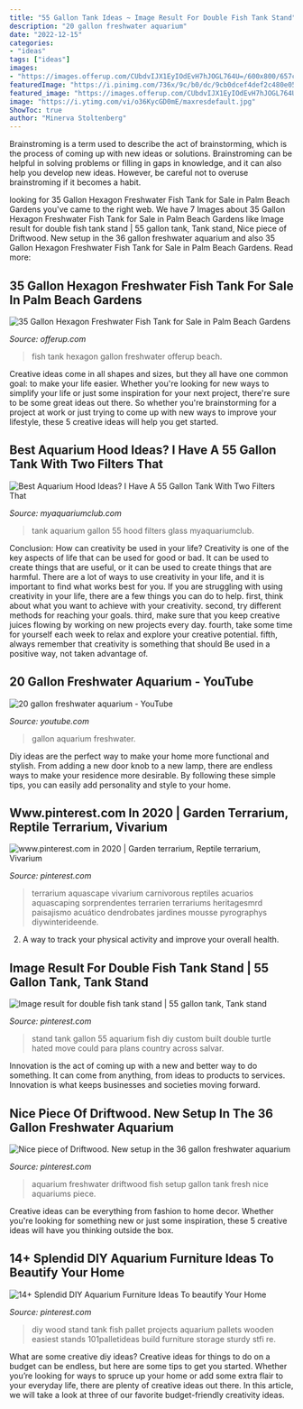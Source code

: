 ```yaml
---
title: "55 Gallon Tank Ideas ~ Image Result For Double Fish Tank Stand"
description: "20 gallon freshwater aquarium"
date: "2022-12-15"
categories:
- "ideas"
tags: ["ideas"]
images:
- "https://images.offerup.com/CUbdvIJX1EyIOdEvH7hJOGL764U=/600x800/657c/657c5820be294ebc9a83c0e0e64a1ff2.jpg"
featuredImage: "https://i.pinimg.com/736x/9c/b0/dc/9cb0dcef4def2c480e050d7e035d01be.jpg"
featured_image: "https://images.offerup.com/CUbdvIJX1EyIOdEvH7hJOGL764U=/600x800/657c/657c5820be294ebc9a83c0e0e64a1ff2.jpg"
image: "https://i.ytimg.com/vi/o36KycGD0mE/maxresdefault.jpg"
ShowToc: true
author: "Minerva Stoltenberg"
---
```



Brainstroming is a term used to describe the act of brainstorming, which is the process of coming up with new ideas or solutions. Brainstroming can be helpful in solving problems or filling in gaps in knowledge, and it can also help you develop new ideas. However, be careful not to overuse brainstroming if it becomes a habit.

	

		
looking for 35 Gallon Hexagon Freshwater Fish Tank for Sale in Palm Beach Gardens you've came to the right web. We have 7 Images about 35 Gallon Hexagon Freshwater Fish Tank for Sale in Palm Beach Gardens like Image result for double fish tank stand | 55 gallon tank, Tank stand, Nice piece of Driftwood. New setup in the 36 gallon freshwater aquarium and also 35 Gallon Hexagon Freshwater Fish Tank for Sale in Palm Beach Gardens. Read more:
		
    
## 35 Gallon Hexagon Freshwater Fish Tank For Sale In Palm Beach Gardens

<img loading=lazy src="https://images.offerup.com/CUbdvIJX1EyIOdEvH7hJOGL764U=/600x800/657c/657c5820be294ebc9a83c0e0e64a1ff2.jpg" onerror="this.onerror=null;this.src='https://tse4.mm.bing.net/th?id=OIP.NgsuPWRsYVFucNfMKVOWvgHaJ4&amp;pid=15.1';" alt="35 Gallon Hexagon Freshwater Fish Tank for Sale in Palm Beach Gardens">

_Source: offerup.com_

>fish tank hexagon gallon freshwater offerup beach. 

	

Creative ideas come in all shapes and sizes, but they all have one common goal: to make your life easier. Whether you're looking for new ways to simplify your life or just some inspiration for your next project, there're sure to be some great ideas out there. So whether you're brainstorming for a project at work or just trying to come up with new ways to improve your lifestyle, these 5 creative ideas will help you get started.

    
## Best Aquarium Hood Ideas? I Have A 55 Gallon Tank With Two Filters That

<img loading=lazy src="https://dlgdxii3fgupk.cloudfront.net/myaquariumclub.com/images/fbfiles/images/IMG_0425-08zmhm5gtb_v_1489605829.jpg" onerror="this.onerror=null;this.src='https://tse2.mm.bing.net/th?id=OIP.OAYeYaBmr3jFTFTAomBSpAHaFj&amp;pid=15.1';" alt="Best Aquarium Hood Ideas? I Have A 55 Gallon Tank With Two Filters That">

_Source: myaquariumclub.com_

>tank aquarium gallon 55 hood filters glass myaquariumclub. 

	

Conclusion: How can creativity be used in your life?
Creativity is one of the key aspects of life that can be used for good or bad. It can be used to create things that are useful, or it can be used to create things that are harmful. There are a lot of ways to use creativity in your life, and it is important to find what works best for you. If you are struggling with using creativity in your life, there are a few things you can do to help. first, think about what you want to achieve with your creativity. second, try different methods for reaching your goals. third, make sure that you keep creative juices flowing by working on new projects every day. fourth, take some time for yourself each week to relax and explore your creative potential. fifth, always remember that creativity is something that should Be used in a positive way, not taken advantage of.

    
## 20 Gallon Freshwater Aquarium - YouTube

<img loading=lazy src="https://i.ytimg.com/vi/o36KycGD0mE/maxresdefault.jpg" onerror="this.onerror=null;this.src='https://tse3.mm.bing.net/th?id=OIP.wlvvIsplZypTXAjtD3p6bQHaEK&amp;pid=15.1';" alt="20 gallon freshwater aquarium - YouTube">

_Source: youtube.com_

>gallon aquarium freshwater. 

	

Diy ideas are the perfect way to make your home more functional and stylish. From adding a new door knob to a new lamp, there are endless ways to make your residence more desirable. By following these simple tips, you can easily add personality and style to your home.

    
## Www.pinterest.com In 2020 | Garden Terrarium, Reptile Terrarium, Vivarium

<img loading=lazy src="https://i.pinimg.com/736x/83/9a/b0/839ab04bb10b8b1d2bf8a7b21f9ee228.jpg" onerror="this.onerror=null;this.src='https://tse1.mm.bing.net/th?id=OIP.zzrPqoVQvBBKd3oTJWnvEQHaJ4&amp;pid=15.1';" alt="www.pinterest.com in 2020 | Garden terrarium, Reptile terrarium, Vivarium">

_Source: pinterest.com_

>terrarium aquascape vivarium carnivorous reptiles acuarios aquascaping sorprendentes terrarien terrariums heritagesmrd paisajismo acuático dendrobates jardines mousse pyrographys diywinterideende. 

	

2. A way to track your physical activity and improve your overall health.

    
## Image Result For Double Fish Tank Stand | 55 Gallon Tank, Tank Stand

<img loading=lazy src="https://i.pinimg.com/736x/9c/b0/dc/9cb0dcef4def2c480e050d7e035d01be.jpg" onerror="this.onerror=null;this.src='https://tse1.mm.bing.net/th?id=OIP.TAzW0DAtviYKm14IWVipxQHaJ4&amp;pid=15.1';" alt="Image result for double fish tank stand | 55 gallon tank, Tank stand">

_Source: pinterest.com_

>stand tank gallon 55 aquarium fish diy custom built double turtle hated move could para plans country across salvar. 

	

Innovation is the act of coming up with a new and better way to do something. It can come from anything, from ideas to products to services. Innovation is what keeps businesses and societies moving forward.

    
## Nice Piece Of Driftwood. New Setup In The 36 Gallon Freshwater Aquarium

<img loading=lazy src="https://i.pinimg.com/736x/14/17/dc/1417dcff57f354239f45bf0e560e6de7--freshwater-aquarium-fish-tanks.jpg" onerror="this.onerror=null;this.src='https://tse2.mm.bing.net/th?id=OIP.v5NM_RJhLH9RbYY20ep7ngHaFj&amp;pid=15.1';" alt="Nice piece of Driftwood. New setup in the 36 gallon freshwater aquarium">

_Source: pinterest.com_

>aquarium freshwater driftwood fish setup gallon tank fresh nice aquariums piece. 

	

Creative ideas can be everything from fashion to home decor. Whether you're looking for something new or just some inspiration, these 5 creative ideas will have you thinking outside the box.

    
## 14+ Splendid DIY Aquarium Furniture Ideas To Beautify Your Home

<img loading=lazy src="https://i.pinimg.com/736x/0f/c0/06/0fc006776225b16051f6abfc8493984c.jpg" onerror="this.onerror=null;this.src='https://tse1.mm.bing.net/th?id=OIP.SuxYkRr41j1PTUEGyT0YwQHaMt&amp;pid=15.1';" alt="14+ Splendid DIY Aquarium Furniture Ideas To beautify Your Home">

_Source: pinterest.com_

>diy wood stand tank fish pallet projects aquarium pallets wooden easiest stands 101palletideas build furniture storage sturdy stfi re. 

	

What are some creative diy ideas?
Creative ideas for things to do on a budget can be endless, but here are some tips to get you started. Whether you’re looking for ways to spruce up your home or add some extra flair to your everyday life, there are plenty of creative ideas out there. In this article, we will take a look at three of our favorite budget-friendly creativity ideas.

